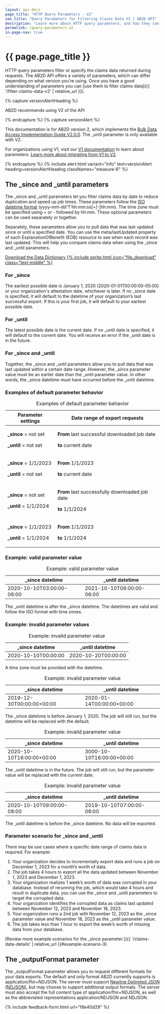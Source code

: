 ```yaml
---
layout: api-docs
page_title: "HTTP Query Parameters - V2"
seo_title: "Query Parameters for Filtering Claims Data V2 | AB2D API"
description: "Learn more about HTTP query parameters, and how they can filter Medicare claims data with the AB2D API."
permalink: /query-parameters-v2
in-page-nav: true
---
```


# {{ page.page_title }}

HTTP query parameters filter or specify the claims data returned during requests. The AB2D API offers a variety of parameters, which can differ depending on what version you’re using. Once you have a good understanding of parameters you can [use them to filter claims data]({{ '/filter-claims-data-v2' | relative_url }}).

{% capture versionAlertHeading %}
  <p class="usa-alert__heading text-bold">
    AB2D recommends using V2 of the API
  </p>
{% endcapture %}
{% capture versionAlert %}
    <p>
        This documentation is for AB2D version 2, which implements the <a href="https://hl7.org/fhir/uv/bulkdata/" target="_blank" rel="noopener">Bulk Data Access Implementation Guide V2.0.0</a>. The _until parameter is only available with V2.
    </p>
    <p>
        For organizations using V1, visit our <a href="{{ '/filter-claims-data-v1' | relative_url }}">V1 documentation</a> to learn about parameters. <a href="https://github.com/CMSgov/ab2d-pdp-documentation/raw/main/AB2D%20STU3-R4%20Migration%20Guide%20Final.xlsx" target="_blank" rel="noopener">Learn more about migrating from V1 to V2</a>.
    </p>

{% endcapture %}
{% include alert.html variant="info" text=versionAlert heading=versionAlertHeading classNames="measure-6" %}

## The _since and _until parameters

<p>The _since and _until parameters let you filter claims data by date to reduce duplication and speed up job times. These parameters follow the <a href="https://en.wikipedia.org/wiki/ISO_8601" target="_blank" rel="noopener">ISO datetime format</a> (yyyy-mm-dd'T'hh:mm:ss[+|-]hh:mm). The time zone must be specified using + or - followed by hh:mm. These optional parameters can be used separately or together.</p>

Separately, these parameters allow you to pull data that was last updated since or until a specified date. You can use the meta/lastUpdated property of each ExplanationOfBenefit (EOB) resource to see when each record was last updated. This will help you compare claims data when using the  _since and _until parameters.

<a href="{{ '/assets/downloads/ab2d-data-dictionary.xlsx' | relative_url }}" data-tealium="download">Download the Data Dictionary {% include sprite.html icon="file_download" class="text-middle" %}</a>

### For _since

The earliest possible date is January 1, 2020 (2020-01-01T00:00:00-05:00) or your organization's attestation date, whichever is later. If no _since date is specified, it will default to the datetime of your organization’s last successful export. If this is your first job, it will default to your earliest possible date.

### For _until

The latest possible date is the current date. If no _until date is specified, it will default to the current date. You will receive an error if the _until date is in the future.

### For _since and _until

Together, the _since and _until parameters allow you to pull data that was last updated within a certain date range. However, the _since parameter value must be an earlier date than the _until parameter value. In other words, the _since datetime must have occurred before the _until datetime.

### Examples of default parameter behavior

<table class="usa-table usa-table--stacked usa-table--borderless">
  <caption class="usa-sr-only">Examples of default parameter behavior</caption>
    <thead>
        <tr>
            <th scope="col">Parameter settings</th>
            <th scope="col">Date range of export requests</th>
        </tr>
    </thead>
    <tbody>
        <tr>
            <td data-label="Parameters">
                <p><b>_since</b> = not set</p>
                <p><b>_until</b> = not set</p>
            </td>
            <td data-label="Date range of export requests">
                <p><b>From</b> last successful downloaded job date</p>
                <p><b>to</b> current date</p>
            </td>
        </tr>
        <tr>
            <td data-label="Parameters">
                <p><b>_since</b> = 1/1/2023</p>
                <p><b>_until</b> = not set</p>
            </td>
            <td data-label="Date range of export requests">
                <p><b>From</b> 1/1/2023</p>
                <p><b>to</b> current date</p>
            </td>
        </tr>
        <tr>
            <td data-label="Parameters">
                <p><b>_since</b> = not set</p>
                <p><b>_until</b> = 1/1/2024</p>
            </td>
            <td data-label="Date range of export requests">
                <p><b>From</b> last successfully downloaded job date </p>
                <p><b>to</b> 1/1/2024</p>
            </td>
        </tr>
        <tr>
            <td data-label="Parameters">
                <p><b>_since</b> = 1/1/2023</p>
                <p><b>_until</b> = 1/1/2024</p>
            </td>
            <td data-label="Date range of export requests">
                <p><b>From</b> 1/1/2023 </p>
                <p><b>to</b> 1/1/2024</p>
            </td>
        </tr>
    </tbody>
</table>

### Example: valid parameter value

<table class="usa-table usa-table--stacked usa-table--borderless">
  <caption class="usa-sr-only">Example: valid parameter value</caption>
    <thead>
        <tr>
            <th scope="col">_since datetime</th>
            <th scope="col">_until datetime</th>
        </tr>
    </thead>
    <tbody>
        <td data-label="_since datetime">2020-10-10T03:00:00-06:00</td>
        <td data-label="_until datetime">2021-10-10T06:00:00-06:00</td>
    </tbody>
</table>

The _until datetime is after the _since datetime. The datetimes are valid and follow the ISO format with time zones.

### Example: invalid parameter values

<table class="usa-table usa-table--stacked usa-table--borderless">
  <caption class="usa-sr-only">Example: invalid parameter value</caption>
    <thead>
        <tr>
            <th scope="col">_since datetime</th>
            <th scope="col">_until datetime</th>
        </tr>
    </thead>
    <tbody>
        <td data-label="_since datetime">2020-10-10T00:00:00</td>
        <td data-label="_until datetime">2020-10-20T00:00:00</td>
    </tbody>
</table>

A time zone must be provided with the datetime.

<table class="usa-table usa-table--stacked usa-table--borderless">
  <caption class="usa-sr-only">Example: invalid parameter value</caption>
    <thead>
        <tr>
            <th scope="col">_since datetime</th>
            <th scope="col">_until datetime</th>
        </tr>
    </thead>
    <tbody>
        <td data-label="_since datetime">2019-12-30T00:00:00+00:00</td>
        <td data-label="_until datetime">2020-01-14T00:00:00+00:00</td>
    </tbody>
</table>

The _since datetime is before January 1, 2020. The job will still run, but the datetime will be replaced with the default.

<table class="usa-table usa-table--stacked usa-table--borderless">
  <caption class="usa-sr-only">Example: invalid parameter value</caption>
    <thead>
        <tr>
            <th scope="col">_since datetime</th>
            <th scope="col">_until datetime</th>
        </tr>
    </thead>
    <tbody>
        <td data-label="_since datetime">2020-10-10T16:00:00+00:00</td>
        <td data-label="_until datetime">3000-10-10T16:00:00+00:00</td>
    </tbody>
</table>

The _until datetime is in the future. The job will still run, but the parameter value will be replaced with the current date.

<table class="usa-table usa-table--stacked usa-table--borderless">
  <caption class="usa-sr-only">Example: invalid parameter value</caption>
    <thead>
        <tr>
            <th scope="col">_since datetime</th>
            <th scope="col">_until datetime</th>
        </tr>
    </thead>
    <tbody>
            <td data-label="_since datetime">2020-10-10T09:00:00-08:00</td>
            <td data-label="_until datetime">2019-10-10T07:00:00-08:00</td>
    </tbody>
</table>

The _until datetime is before the _since datetime. No data will be exported.

### Parameter scenario for _since and _until

There may be use cases where a specific date range of claims data is required. For example:
1. Your organization decides to incrementally export data and runs a job on December 1, 2023 for a month’s worth of data.
2. The job takes 4 hours to export all the data updated between November 1, 2023 and December 1, 2023.
3. Your organization realizes 1 week’s worth of data was corrupted in your database. Instead of rerunning the job, which would take 4 hours and result in duplicate data, you can use the _since and _until parameters to target the corrupted data.
4. Your organization identifies the corrupted data as claims last updated between November 12, 2023 and November 18, 2023.
5. Your organization runs a 2nd job with November 12, 2023 as the _since parameter value and November 18, 2023 as the _until parameter value.
6. The job takes less than 1 hour to export the week’s worth of missing data from your database.

[Review more example scenarios for the _since parameter.]({{ '/claims-data-details' | relative_url }}#example-scenario-3)

## The _outputFormat parameter

The _outputFormat parameter allows you to request different formats for your data exports. The default and only format AB2D currently supports is application/fhir+NDJSON. The server must support [Newline Delimited JSON (NDJSON)](https://github.com/ndjson/ndjson-spec), but may choose to support additional output formats. The server must also accept the full content type of application/fhir+NDJSON, as well as the abbreviated representations application/NDJSON and NDJSON.

{% include feedback-form.html url="f8e40d29" %}

